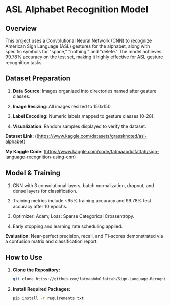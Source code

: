 # ASL Alphabet Recognition Model

## Overview
This project uses a Convolutional Neural Network (CNN) to recognize American Sign Language (ASL) gestures for the alphabet, along with specific symbols for "space," "nothing," and "delete." The model achieves 99.78% accuracy on the test set, making it highly effective for ASL gesture recognition tasks.

## Dataset Preparation
1. **Data Source**: Images organized into directories named after gesture classes.

2. **Image Resizing**: All images resized to 150x150.

3. **Label Encoding**: Numeric labels mapped to gesture classes (0-28).

4. **Visualization**: Random samples displayed to verify the dataset.

**Dataset Link**: ((https://www.kaggle.com/datasets/grassknoted/asl-alphabet)

**My Kaggle Code**: (https://www.kaggle.com/code/fatmaabdulfattah/sign-language-recognition-using-cnn)

## Model & Training
1. CNN with 3 convolutional layers, batch normalization, dropout, and dense layers for classification.

2. Training metrics include ~95% training accuracy and 99.78% test accuracy after 10 epochs.

3. Optimizer: Adam; Loss: Sparse Categorical Crossentropy.

4. Early stopping and learning rate scheduling applied.

**Evaluation**: Near-perfect precision, recall, and F1-scores demonstrated via a confusion matrix and classification report.



## How to Use

1. **Clone the Repository:**

    ```bash
    git clone https://github.com/fatmaabdulfattah/Sign-Language-Recognition-using-CNN.git
    ```


2. **Install Required Packages:**

    ```bash
    pip install -r requirements.txt
    ```




